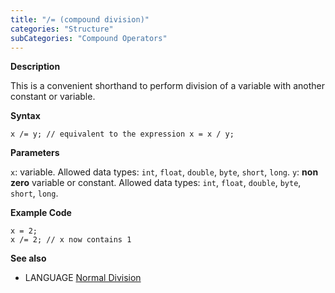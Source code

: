 ```yaml
---
title: "/= (compound division)"
categories: "Structure"
subCategories: "Compound Operators"
---
```


**Description**

This is a convenient shorthand to perform division of a variable with
another constant or variable.

**Syntax**

`x /= y; // equivalent to the expression x = x / y;`

**Parameters**

`x`: variable. Allowed data types: `int`, `float`, `double`, `byte`,
`short`, `long`.
`y`: **non zero** variable or constant. Allowed data types: `int`,
`float`, `double`, `byte`, `short`, `long`.

**Example Code**

    x = 2;
    x /= 2; // x now contains 1

**See also**

-   LANGUAGE [Normal Division](../../arithmetic-operators/division)
